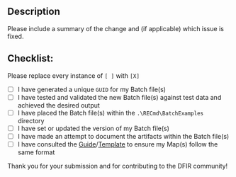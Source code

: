 ## Description

Please include a summary of the change and (if applicable) which issue is fixed.

## Checklist:
Please replace every instance of `[ ]` with `[X]`

- [ ] I have generated a unique `GUID` for my Batch file(s)
- [ ] I have tested and validated the new Batch file(s) against test data and achieved the desired output
- [ ] I have placed the Batch file(s) within the `.\RECmd\BatchExamples` directory
- [ ] I have set or updated the version of my Batch file(s)
- [ ] I have made an attempt to document the artifacts within the Batch file(s)
- [ ] I have consulted the [Guide](https://github.com/EricZimmerman/RECmd/blob/master/BatchExamples/!RECmdBatch.guide)/[Template](https://github.com/EricZimmerman/RECmd/blob/master/BatchExamples/!RECmdBatch.template) to ensure my Map(s) follow the same format

Thank you for your submission and for contributing to the DFIR community!
